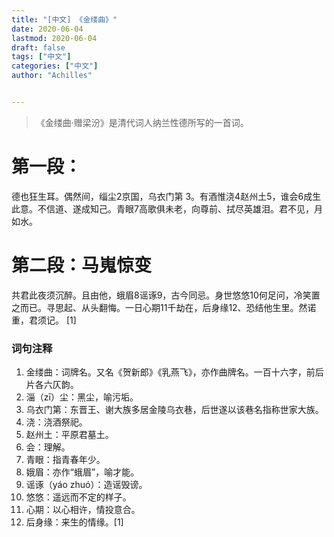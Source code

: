 ```yaml
---
title: "[中文] 《金缕曲》"
date: 2020-06-04
lastmod: 2020-06-04
draft: false
tags: ["中文"]
categories: ["中文"]
author: "Achilles"


---
```


>《金缕曲·赠梁汾》是清代词人纳兰性德所写的一首词。

#  第一段：

德也狂生耳。偶然间，缁尘2京国，乌衣门第 3。有酒惟浇4赵州土5，谁会6成生此意。不信道、遂成知己。青眼7高歌俱未老，向尊前、拭尽英雄泪。君不见，月如水。

# 第二段：马嵬惊变

共君此夜须沉醉。且由他，蛾眉8谣诼9，古今同忌。身世悠悠10何足问，冷笑置之而已。寻思起、从头翻悔。一日心期11千劫在，后身缘12、恐结他生里。然诺重，君须记。 [1]


### 词句注释

1. 金缕曲：词牌名。又名《贺新郎》《乳燕飞》，亦作曲牌名。一百十六字，前后片各六仄韵。
2. 淄（zī）尘：黑尘，喻污垢。
3. 乌衣门第：东晋王、谢大族多居金陵乌衣巷，后世遂以该巷名指称世家大族。
4. 浇：浇酒祭祀。
5. 赵州土：平原君墓土。
6. 会：理解。
7. 青眼：指青春年少。
8. 娥眉：亦作“蛾眉”，喻才能。
9. 谣诼（yáo zhuó）：造谣毁谤。
10. 悠悠：遥远而不定的样子。
11. 心期：以心相许，情投意合。
12. 后身缘：来生的情缘。[1]
